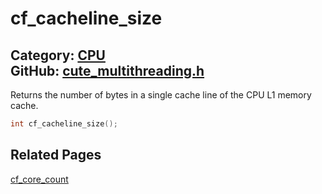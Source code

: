 # cf_cacheline_size

Category: [CPU](https://github.com/RandyGaul/cute_framework/blob/master/docs/api_reference?id=CPU)  
GitHub: [cute_multithreading.h](https://github.com/RandyGaul/cute_framework/blob/master/include/cute_multithreading.h)  
---

Returns the number of bytes in a single cache line of the CPU L1 memory cache.

```cpp
int cf_cacheline_size();
```

## Related Pages

[cf_core_count](https://github.com/RandyGaul/cute_framework/blob/master/docs/CPU/cf_core_count.md)  
